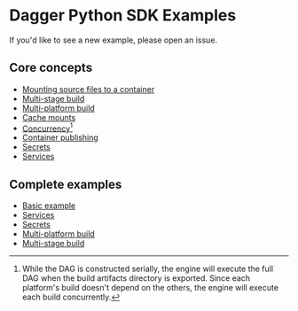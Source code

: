 # Dagger Python SDK Examples

If you'd like to see a new example, please open an issue.

## Core concepts

- [Mounting source files to a container](./db-service/pipeline.py#L28)
- [Multi-stage build](./multistage/pipeline.py#L19)
- [Multi-platform build](./multiplatform/pipeline.py#L19)
- [Cache mounts](./multiplatform/pipeline.py#L23)
- [Concurrency](./multiplatform/pipeline.py#L17)[^1]
- [Container publishing](./multistage/pipeline.py#L30)
- [Secrets](./secrets/pipeline.py#L9)
- [Services](./db-service/pipeline.py#L10)

[^1]: While the DAG is constructed serially, the engine will execute the full DAG when the build artifacts directory is exported. Since each platform's build doesn't depend on the others, the engine will execute each build concurrently.

## Complete examples

- [Basic example](./basic-example/)
- [Services](./db-service/)
- [Secrets](./secrets/)
- [Multi-platform build](./multiplatform/)
- [Multi-stage build](./multistage/)
